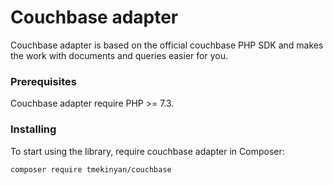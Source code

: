 # Couchbase adapter
Couchbase adapter is based on the official couchbase PHP SDK and makes the work with documents and queries easier for you.
  
  
### Prerequisites
Couchbase adapter require PHP >= 7.3.  
  
  
### Installing
To start using the library, require couchbase adapter in Composer:

```
composer require tmekinyan/couchbase
```
